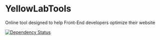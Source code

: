YellowLabTools
==============

Online tool designed to help Front-End developers optimize their website

[![Dependency Status](https://gemnasium.com/gmetais/YellowLabTools.svg)](https://gemnasium.com/gmetais/YellowLabTools)